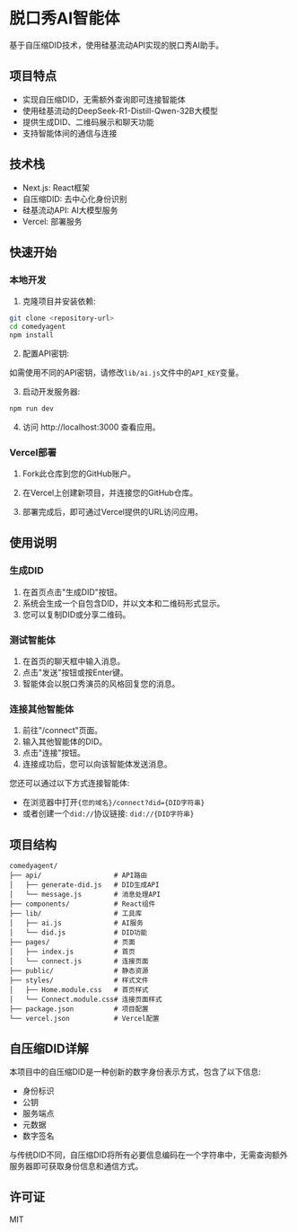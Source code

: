 # 脱口秀AI智能体

基于自压缩DID技术，使用硅基流动API实现的脱口秀AI助手。

## 项目特点

- 实现自压缩DID，无需额外查询即可连接智能体
- 使用硅基流动的DeepSeek-R1-Distill-Qwen-32B大模型
- 提供生成DID、二维码展示和聊天功能
- 支持智能体间的通信与连接

## 技术栈

- Next.js: React框架
- 自压缩DID: 去中心化身份识别
- 硅基流动API: AI大模型服务
- Vercel: 部署服务

## 快速开始

### 本地开发

1. 克隆项目并安装依赖:

```bash
git clone <repository-url>
cd comedyagent
npm install
```

2. 配置API密钥:

如需使用不同的API密钥，请修改`lib/ai.js`文件中的`API_KEY`变量。

3. 启动开发服务器:

```bash
npm run dev
```

4. 访问 http://localhost:3000 查看应用。

### Vercel部署

1. Fork此仓库到您的GitHub账户。

2. 在Vercel上创建新项目，并连接您的GitHub仓库。

3. 部署完成后，即可通过Vercel提供的URL访问应用。

## 使用说明

### 生成DID

1. 在首页点击"生成DID"按钮。
2. 系统会生成一个自包含DID，并以文本和二维码形式显示。
3. 您可以复制DID或分享二维码。

### 测试智能体

1. 在首页的聊天框中输入消息。
2. 点击"发送"按钮或按Enter键。
3. 智能体会以脱口秀演员的风格回复您的消息。

### 连接其他智能体

1. 前往"/connect"页面。
2. 输入其他智能体的DID。
3. 点击"连接"按钮。
4. 连接成功后，您可以向该智能体发送消息。

您还可以通过以下方式连接智能体:

- 在浏览器中打开`{您的域名}/connect?did={DID字符串}`
- 或者创建一个`did://`协议链接: `did://{DID字符串}`

## 项目结构

```
comedyagent/
├── api/                  # API路由
│   ├── generate-did.js   # DID生成API
│   └── message.js        # 消息处理API
├── components/           # React组件
├── lib/                  # 工具库
│   ├── ai.js             # AI服务
│   └── did.js            # DID功能
├── pages/                # 页面
│   ├── index.js          # 首页
│   └── connect.js        # 连接页面
├── public/               # 静态资源
├── styles/               # 样式文件
│   ├── Home.module.css   # 首页样式
│   └── Connect.module.css# 连接页面样式
├── package.json          # 项目配置
└── vercel.json           # Vercel配置
```

## 自压缩DID详解

本项目中的自压缩DID是一种创新的数字身份表示方式，包含了以下信息:

- 身份标识
- 公钥
- 服务端点
- 元数据
- 数字签名

与传统DID不同，自压缩DID将所有必要信息编码在一个字符串中，无需查询额外服务器即可获取身份信息和通信方式。

## 许可证

MIT 